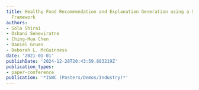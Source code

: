 ```yaml
---
title: Healthy Food Recommendation and Explanation Generation using a Semantically-Enabled
  Framework
authors:
- Sola Shirai
- Oshani Seneviratne
- Ching-Hua Chen
- Daniel Gruen
- Deborah L. McGuinness
date: '2021-01-01'
publishDate: '2024-12-28T20:43:59.883219Z'
publication_types:
- paper-conference
publication: '*ISWC (Posters/Demos/Industry)*'
---
```

